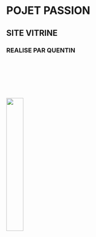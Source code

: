 # POJET PASSION
## SITE VITRINE
### REALISE PAR QUENTIN

<style>
  p {
		padding-top: 100px;
		}
</style>
<p align="left">
  <img align="center" width="30%" src="https://github.com/user-attachments/assets/9a302e89-334f-423b-8f34-25a2f2ea0b64" />
</p>
